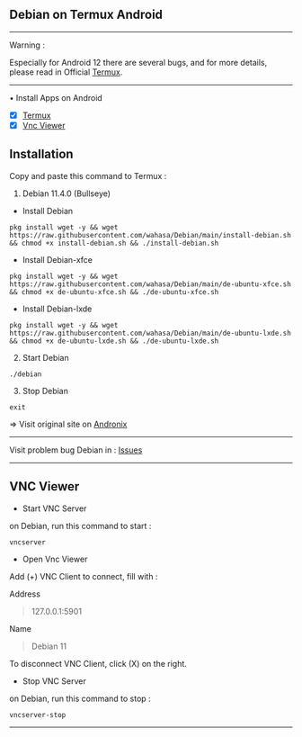 ## Debian on Termux Android

---------
Warning :

Especially for Android 12 there are several bugs, and for more details, please read in Official [Termux](https://github.com/termux/termux-app).

---------
• Install Apps on Android
- [x] [Termux](https://github.com/termux/termux-app/releases)
- [x] [Vnc Viewer](https://play.google.com/store/apps/details?id=com.realvnc.viewer.android)

## Installation

Copy and paste this command to Termux :

1. Debian 11.4.0 (Bullseye)
* Install Debian

```
pkg install wget -y && wget https://raw.githubusercontent.com/wahasa/Debian/main/install-debian.sh && chmod +x install-debian.sh && ./install-debian.sh
```

* Install Debian-xfce

```
pkg install wget -y && wget https://raw.githubusercontent.com/wahasa/Debian/main/de-ubuntu-xfce.sh && chmod +x de-ubuntu-xfce.sh && ./de-ubuntu-xfce.sh
```

* Install Debian-lxde

```
pkg install wget -y && wget https://raw.githubusercontent.com/wahasa/Debian/main/de-ubuntu-lxde.sh && chmod +x de-ubuntu-lxde.sh && ./de-ubuntu-lxde.sh
```

2. Start Debian

```
./debian
```

3. Stop Debian

```
exit
```

=> Visit original site on [Andronix](https://github.com/AndronixApp/AndronixOrigin)

-----------
Visit problem bug Debian in : [Issues](https://github.com/wahasa/Debian/issues/5)

-----------

## VNC Viewer

* Start VNC Server

on Debian, run this command to start :

```
vncserver
```

* Open Vnc Viewer

Add (+) VNC Client to connect, fill with :

Address
> 127.0.0.1:5901

Name
> Debian 11

To disconnect VNC Client, click (X) on the right.

* Stop VNC Server

on Debian, run this command to stop :

```
vncserver-stop
```

-------------
